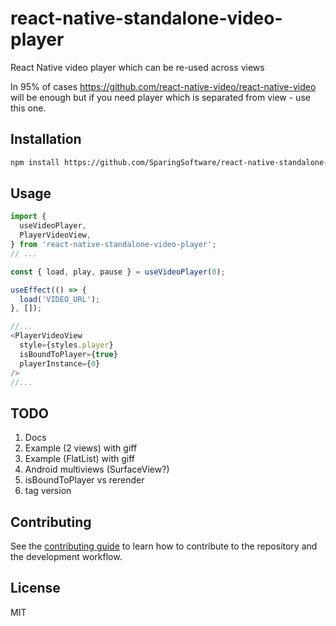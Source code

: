 # react-native-standalone-video-player

React Native video player which can be re-used across views 

In 95% of cases https://github.com/react-native-video/react-native-video will be enough but if you need player which is separated from view - use this one.



## Installation

```sh
npm install https://github.com/SparingSoftware/react-native-standalone-video-player
```

## Usage

```js
import {
  useVideoPlayer,
  PlayerVideoView,
} from 'react-native-standalone-video-player';
// ...

const { load, play, pause } = useVideoPlayer(0);

useEffect(() => {
  load('VIDEO_URL');
}, []);

//...
<PlayerVideoView
  style={styles.player}
  isBoundToPlayer={true}
  playerInstance={0}
/>
//...


```

## TODO
1) Docs
2) Example (2 views) with giff
3) Example (FlatList) with giff
4) Android multiviews (SurfaceView?)
5) isBoundToPlayer vs rerender
6) tag version


## Contributing

See the [contributing guide](CONTRIBUTING.md) to learn how to contribute to the repository and the development workflow.

## License

MIT
